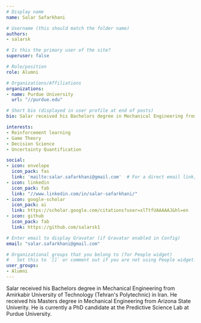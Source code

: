 ```yaml
---
# Display name
name: Salar Safarkhani

# Username (this should match the folder name)
authors:
- salarsk

# Is this the primary user of the site?
superuser: false

# Role/position
role: Alumni

# Organizations/Affiliations
organizations:
- name: Purdue University
  url: "//purdue.edu"

# Short bio (displayed in user profile at end of posts)
bio: Salar received his Bachelors degree in Mechanical Engineering from Amirkabir University of Technology (Tehran's Polytechnic) in Iran. He received his Masters degree in Mechanical Engineering from Arizona State Univerity. He is currently a PhD candidate at the Predictive Science Lab at Purdue University.

interests:
- Reinforcement learning
- Game Theory
- Decision Science
- Uncertainty Quantification

social:
- icon: envelope
  icon_pack: fas
  link: 'mailto:salar.safarkhani@gmail.com'  # For a direct email link, use "mailto:test@example.org".
- icon: linkedin
  icon_pack: fab
  link: "//www.linkedin.com/in/salar-safarkhani/"
- icon: google-scholar
  icon_pack: ai
  link: https://scholar.google.com/citations?user=xlTtfUAAAAAJ&hl=en
- icon: github
  icon_pack: fab
  link: https://github.com/salarsk1

# Enter email to display Gravatar (if Gravatar enabled in Config)
email: "salar.safarkhani@gmail.com"

# Organizational groups that you belong to (for People widget)
#   Set this to `[]` or comment out if you are not using People widget.  
user_groups:
- Alumni
---
```


Salar received his Bachelors degree in Mechanical Engineering from Amirkabir University of Technology (Tehran's Polytechnic) in Iran. He received his Masters degree in Mechanical Engineering from Arizona State Univerity. He is currently a PhD candidate at the Predictive Science Lab at Purdue University.

